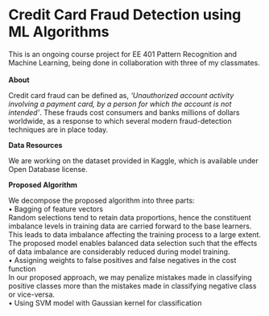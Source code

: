 # Credit Card Fraud Detection using ML Algorithms

This is an ongoing course project for EE 401 Pattern Recognition and Machine Learning, being done in collaboration with three of my classmates.
<br>
<br>
<b>
  About
</b>
<p> 
Credit card fraud can be defined as, <i> ‘Unauthorized account activity involving a payment card, by a person for which the         account is not intended’</i>. These frauds cost consumers and banks millions of dollars worldwide, as a response to which several modern fraud-detection techniques are in place today.
</p>
<b>
Data Resources
</b>
<p> 
We are working on the dataset provided in Kaggle, which is available under Open Database license.
</p>
<b>
  Proposed Algorithm
</b>
<p>
We decompose the proposed algorithm into three parts:<br>
• Bagging of feature vectors <br>
   Random selections tend to retain data proportions, hence the constituent imbalance levels in training data are carried         forward to the base learners. This leads to data imbalance affecting the training process to a large extent. The proposed model enables balanced data selection such that the effects of data imbalance are considerably reduced during model training.<br>
• Assigning weights to false positives and false negatives in the cost function <br>
  In our proposed approach, we may penalize mistakes made in classifying positive classes more than the mistakes made in classifying negative class or vice-versa.
  <br>
• Using SVM model with Gaussian kernel for classification
</p>
